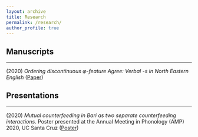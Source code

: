 ```yaml
---
layout: archive
title: Research
permalink: /research/
author_profile: true
---
```


## Manuscripts
---
(2020) _Ordering discontinuous &phi;-feature Agree: Verbal -s in North Eastern English_ ([Paper](https://robertfritzsche.github.io/fritzsche.github.io/files/vbls-submission-version_4_1.pdf))

## Presentations
---
(2020) _Mutual counterfeeding in Bari as two separate counterfeeding interactions_. Poster presented at the Annual Meeting in Phonology (AMP) 2020, UC Santa Cruz ([Poster](https://robertfritzsche.github.io/fritzsche.github.io/files/fritzsche-mcf-amp2020))
